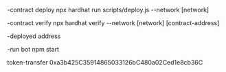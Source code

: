 -contract deploy
npx hardhat run scripts/deploy.js --network [network]

-contract verify
npx hardhat verify --network [network] [contract-address]

-deployed address

-run bot
npm start


token-transfer 
0xa3b425C35914865033126bC480a02Ced1e8cb36C